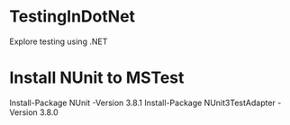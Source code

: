 # TestingInDotNet
Explore testing using .NET

# Install NUnit to MSTest
Install-Package NUnit -Version 3.8.1
Install-Package NUnit3TestAdapter -Version 3.8.0
